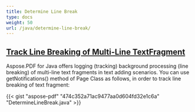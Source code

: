 ```yaml
---
title: Determine Line Break
type: docs
weight: 50
url: /java/determine-line-break/
---
```


## <ins>**Track Line Breaking of Multi-Line TextFragment**
Aspose.PDF for Java offers logging (tracking) background processing (line breaking) of multi-line text fragments in text adding scenarios. You can use getNotifications() method of Page Class as follows, in order to track line breaking of text fragment:

{{< gist "aspose-pdf" "474c352a71ac9477aa0d604fd32e1c6a" "DetermineLineBreak.java" >}}
